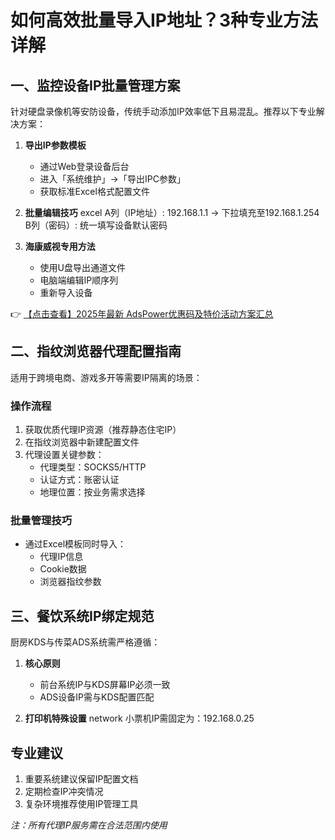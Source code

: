 # 如何高效批量导入IP地址？3种专业方法详解

## 一、监控设备IP批量管理方案
针对硬盘录像机等安防设备，传统手动添加IP效率低下且易混乱。推荐以下专业解决方案：

1. **导出IP参数模板**
   - 通过Web登录设备后台
   - 进入「系统维护」→「导出IPC参数」
   - 获取标准Excel格式配置文件

2. **批量编辑技巧**
   excel
   A列（IP地址）: 192.168.1.1 → 下拉填充至192.168.1.254
   B列（密码）: 统一填写设备默认密码
   

3. **海康威视专用方法**
   - 使用U盘导出通道文件
   - 电脑端编辑IP顺序列
   - 重新导入设备

👉 [【点击查看】2025年最新 AdsPower优惠码及特价活动方案汇总](https://bit.ly/adspower_free)

## 二、指纹浏览器代理配置指南
适用于跨境电商、游戏多开等需要IP隔离的场景：

### 操作流程
1. 获取优质代理IP资源（推荐静态住宅IP）
2. 在指纹浏览器中新建配置文件
3. 代理设置关键参数：
   - 代理类型：SOCKS5/HTTP
   - 认证方式：账密认证
   - 地理位置：按业务需求选择

### 批量管理技巧
- 通过Excel模板同时导入：
  - 代理IP信息
  - Cookie数据
  - 浏览器指纹参数

## 三、餐饮系统IP绑定规范
厨房KDS与传菜ADS系统需严格遵循：

1. **核心原则**
   - 前台系统IP与KDS屏幕IP必须一致
   - ADS设备IP需与KDS配置匹配

2. **打印机特殊设置**
   network
   小票机IP需固定为：192.168.0.25
   

## 专业建议
1. 重要系统建议保留IP配置文档
2. 定期检查IP冲突情况
3. 复杂环境推荐使用IP管理工具

*注：所有代理IP服务需在合法范围内使用*